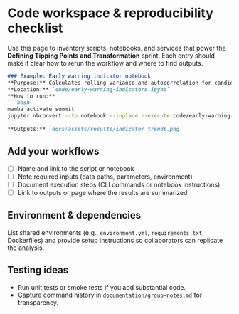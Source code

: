 # Code workspace & reproducibility checklist

Use this page to inventory scripts, notebooks, and services that power the **Defining Tipping Points and Transformation** sprint. Each entry should make it clear how to rerun the workflow and where to find outputs.

````markdown
### Example: Early warning indicator notebook
**Purpose:** Calculates rolling variance and autocorrelation for candidate tipping point indicators.
**Location:** `code/early-warning-indicators.ipynb`
**How to run:**
```bash
mamba activate summit
jupyter nbconvert --to notebook --inplace --execute code/early-warning-indicators.ipynb
```
**Outputs:** `docs/assets/results/indicator_trends.png`
````

## Add your workflows
- [ ] Name and link to the script or notebook
- [ ] Note required inputs (data paths, parameters, environment)
- [ ] Document execution steps (CLI commands or notebook instructions)
- [ ] Link to outputs or page where the results are summarized

## Environment & dependencies
List shared environments (e.g., `environment.yml`, `requirements.txt`, Dockerfiles) and provide setup instructions so collaborators can replicate the analysis.

## Testing ideas
- Run unit tests or smoke tests if you add substantial code.
- Capture command history in `documentation/group-notes.md` for transparency.
